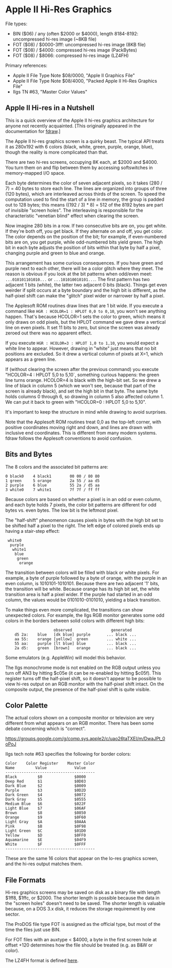 # Apple II Hi-Res Graphics #

File types:
 - BIN ($06) / any (often $2000 or $4000), length 8184-8192: uncompressed hi-res image (~8KB file)
 - FOT ($08) / $0000-3fff: uncompressed hi-res image (8KB file)
 - FOT ($08) / $4000: compressed hi-res image (PackBytes)
 - FOT ($08) / $8066: compressed hi-res image (LZ4FH)

Primary references:
 - Apple II File Type Note $08/0000, "Apple II Graphics File"
 - Apple II File Type Note $08/4000, "Packed Apple II Hi-Res Graphics File"
 - IIgs TN #63, "Master Color Values"

## Apple II Hi-res in a Nutshell ##

This is a quick overview of the Apple II hi-res graphics architecture
for anyone not recently acquainted.  [This originally appeared in the
documentation for
[fdraw](https://github.com/fadden/fdraw/blob/master/docs/manual.md).]

The Apple II hi-res graphics screen is a quirky beast.  The typical
API treats it as 280x192 with 6 colors (black, white, green, purple,
orange, blue), though the reality is more complicated than that.

There are two hi-res screens, occupying 8K each, at $2000 and $4000.
You turn them on and flip between them by accessing softswitches in
memory-mapped I/O space.

Each byte determines the color of seven adjacent pixels, so it takes
(280 / 7) = 40 bytes to store each line.  The lines are organized into
groups of three (120 bytes), which are interleaved across thirds of
the screen.  To speed the computation used to find the start of a
line in memory, the group is padded out to 128 bytes; this means
((192 / 3) * 8) = 512 of the 8192 bytes are part of invisible
"screen holes".  The interleaving is responsible for the characteristic
"venetian blind" effect when clearing the screen.

Now imagine 280 bits in a row.  If two consecutive bits are on, you
get white.  If they're both off, you get black.  If they alternate
on and off, you get color.  The color depends on the position of the bit;
for example, if even-numbered bits are on, you get purple, while
odd-numbered bits yield green.  The high bit in each byte adjusts the
position of bits within that byte by half a pixel, changing purple and
green to blue and orange.

This arrangement has some curious consequences.  If you have green and
purple next to each other, there will be a color glitch where they meet.
The reason is obvious if you look at the bit patterns when odd/even meet:
`...010101101010...` or `...101010010101...`.  The first pattern has two
adjacent 1 bits (white), the latter two adjacent 0 bits (black).  Things
get even weirder if split occurs at a byte boundary and the high bit is
different, as the half-pixel shift can make the "glitch" pixel wider or
narrower by half a pixel.

The Applesoft ROM routines draw lines that are 1 bit wide.  If you execute
a command like `HGR : HCOLOR=1 : HPLOT 0,0 to 0,10`, you won't see
anything happen.  That's because HCOLOR=1 sets the color to green,
which means it only draws on odd pixels, but the HPLOT command we gave
drew a vertical line on even pixels.  It set 11 bits to zero, but since
the screen was already zeroed out there was no apparent effect.

If you execute `HGR : HCOLOR=3 : HPLOT 1,0 to 1,10`, you would expect a
white line to appear.  However, drawing in "white" just means that no
bit positions are excluded.  So it drew a vertical column of pixels at
X=1, which appears as a green line.

If (without clearing the screen after the previous command) you execute
"HCOLOR=4 : HPLOT 5,0 to 5,10`, something curious happens: the green line
turns orange.  HCOLOR=4 is black with the high-bit set.  So we drew a
line of black in column 5 (which we won't see, because that part of the
screen is already black), and set the high bit in that byte.  The same
byte holds columns 0 through 6, so drawing in column 5 also affected
column 1.  We can put it back to green with "HCOLOR=0 : HPLOT 5,0 to 5,10".

It's important to keep the structure in mind while drawing to avoid
surprises.

Note that the Applesoft ROM routines treat 0,0 as the top-left corner,
with positive coordinates moving right and down, and lines are drawn
with inclusive end coordinates.  This is different from many modern
systems.  fdraw follows the Applesoft conventions to avoid confusion.

## Bits and Bytes ##

The 8 colors and the associated bit patterns are:

    0 black0    4 black1        00 00 / 80 80
    1 green     5 orange        2a 55 / aa d5
    2 purple    6 blue          55 2a / d5 aa
    3 white0    7 white1        7f 7f / ff ff

Because colors are based on whether a pixel is in an odd or even column,
and each byte holds 7 pixels, the color bit patterns are different for
odd bytes vs. even bytes.  The low bit is the leftmost pixel.

The "half-shift" phenomenon causes pixels in bytes with the high bit set
to be shifted half a pixel to the right.  The left edge of colored pixels
ends up having a stair-step effect:
```
 white0
  purple
   white1
    blue
     green
      orange
```

The transition between colors will be filled with black or white pixels.  For
example, a byte of purple followed by a byte of orange, with the purple in an
even column, is 1010101-1010101.  Because there are two adjacent '1' bits, the
transition will be white.  Because orange has its high bit set, the white
transition area is half a pixel wider.  If the purple had started in an odd
column, the values would be 0101010-0101010, yielding a black transition.

To make things even more complicated, the transitions can show unexpected
colors.  For example, the IIgs RGB monitor generates some odd colors in the
borders between solid colors with different high bits:
```
                     observed                 generated
    d5 2a:    blue   [dk blue] purple       ... black ...
    aa 55:    orange [yellow]  green        ... white ...
    55 aa:    purple [lt blue] blue         ... black ...
    2a d5:    green  [brown]   orange       ... black ...
```
Some emulators (e.g. AppleWin) will model this behavior.

The IIgs monochrome mode is not enabled on the RGB output unless you
turn off AN3 by hitting $c05e (it can be re-enabled by hitting $c05f).
This register turns off the half-pixel shift, so it doesn't appear to
be possible to view hi-res output on an RGB monitor with the half-pixel
shift intact.  On the composite output, the presence of the half-pixel
shift is quite visible.

## Color Palette ##

The actual colors shown on a composite monitor or television are very
different from what appears on an RGB monitor.  There has been some debate
concerning which is "correct".

https://groups.google.com/g/comp.sys.apple2/c/uao26taTXEI/m/DwaJPt_0oPoJ

IIgs tech note #63 specifies the following for border colors:

    Color    Color Register    Master Color
    Name         Value            Value
    ---------------------------------------
    Black         $0              $0000
    Deep Red      $1              $0D03
    Dark Blue     $2              $0009
    Purple        $3              $0D2D
    Dark Green    $4              $0072
    Dark Gray     $5              $0555
    Medium Blue   $6              $022F
    Light Blue    $7              $06AF
    Brown         $8              $0850
    Orange        $9              $0F60
    Light Gray    $A              $0AAA
    Pink          $B              $0F98
    Light Green   $C              $01D0
    Yellow        $D              $0FF0
    Aquamarine    $E              $04F9
    White         $F              $0FFF
    ---------------------------------------

These are the same 16 colors that appear on the lo-res graphics screen, and
the hi-res output matches them.

## File Formats ##

Hi-res graphics screens may be saved on disk as a binary file with
length $1ff8, $1ffc, or $2000.  The shorter length is possible because the
data in the "screen holes" doesn't need to be saved.  The shorter length is
valuable because, on a DOS 3.x disk, it reduces the storage requirement by
one sector.

The ProDOS file type FOT is assigned as the official type, but most of the
time the files just use BIN.

For FOT files with an auxtype < $4000, a byte in the first screen hole
at offset +120 determines how the file should be treated (e.g. as B&W or
color).

The LZ4FH format is defined [here](https://github.com/fadden/fhpack).
